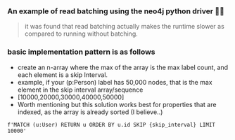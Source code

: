 ### An example of read batching using the neo4j python driver 🐍🐍

> it was found that read batching actually makes the runtime slower as compared to running without batching. 



### basic implementation pattern is as follows

* create an n-array where the max of the array is the max label count, and each element is a skip Interval. 
* example, if your (p:Person)  label has 50,000 nodes, that is the max element in the skip interval array/sequence
* [10000,20000,30000,40000,50000]
* Worth mentioning but this solution works best for properties that are indexed, as the array is already sorted (I believe..)
```angular2html
f'MATCH (u:User) RETURN u ORDER BY u.id SKIP {skip_interval} LIMIT 10000'
```



